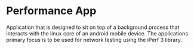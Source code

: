 # Performance App

Application that is designed to sit on top of a background process that interacts with the linux core of an android mobile device. 
The applications primary focus is to be used for network testing using the iPerf 3 library.

